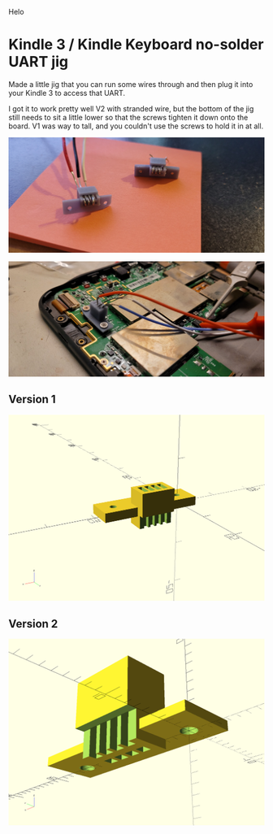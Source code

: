 Helo

# Kindle 3 / Kindle Keyboard no-solder UART jig

Made a little jig that you can run some wires through and then plug it into your Kindle 3 to access that UART.

I got it to work pretty well V2 with stranded wire, but the bottom of the jig still needs to sit a little lower so that the screws tighten it down onto the board.  V1 was way to tall, and you couldn't use the screws to hold it in at all.

![Both Versions](V1_and_V2.jpg)

![In Kindle](in_kindle_3.jpg)

## Version 1

![Jig V1](jig.png)

## Version 2

![Jig V2](jig_v2.png)